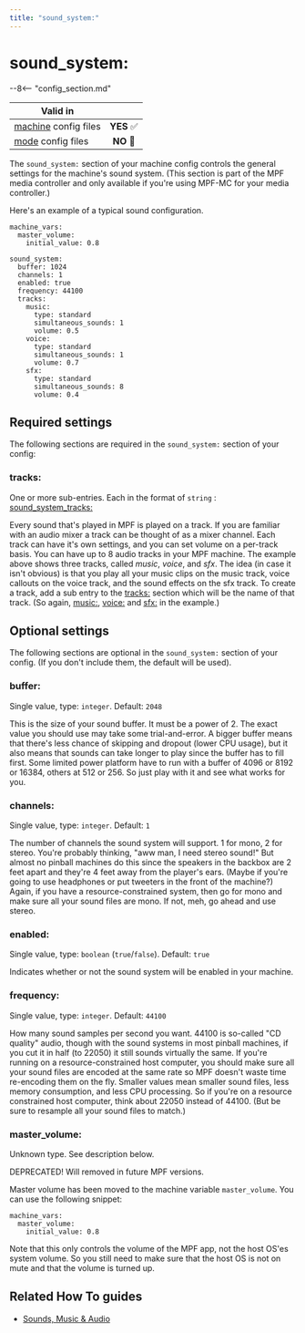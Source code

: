 ```yaml
---
title: "sound_system:"
---
```


# sound_system:


--8<-- "config_section.md"

| Valid in | |
|-----|:----:|
|[machine](instructions/machine_config.md) config files |**YES** :white_check_mark:|
|[mode](instructions/mode_config.md) config files|**NO** :no_entry_sign:|

The `sound_system:` section of your machine config controls the general
settings for the machine's sound system. (This section is part of the
MPF media controller and only available if you're using MPF-MC for your
media controller.)

Here's an example of a typical sound configuration.

``` mpf-config
machine_vars:
  master_volume:
    initial_value: 0.8

sound_system:
  buffer: 1024
  channels: 1
  enabled: true
  frequency: 44100
  tracks:
    music:
      type: standard
      simultaneous_sounds: 1
      volume: 0.5
    voice:
      type: standard
      simultaneous_sounds: 1
      volume: 0.7
    sfx:
      type: standard
      simultaneous_sounds: 8
      volume: 0.4
```

## Required settings

The following sections are required in the `sound_system:` section of
your config:

### tracks:

One or more sub-entries. Each in the format of `string` :
[sound_system_tracks:](sound_system_tracks.md)

Every sound that's played in MPF is played on a track. If you are
familiar with an audio mixer a track can be thought of as a mixer
channel. Each track can have it's own settings, and you can set volume
on a per-track basis. You can have up to 8 audio tracks in your MPF
machine. The example above shows three tracks, called *music*, *voice*,
and *sfx*. The idea (in case it isn't obvious) is that you play all
your music clips on the music track, voice callouts on the voice track,
and the sound effects on the sfx track. To create a track, add a sub
entry to the [tracks:](#) section which will be the name of
that track. (So again, [music:](#), [voice:](#) and
[sfx:](#) in the example.)

## Optional settings

The following sections are optional in the `sound_system:` section of
your config. (If you don't include them, the default will be used).

### buffer:

Single value, type: `integer`. Default: `2048`

This is the size of your sound buffer. It must be a power of 2. The
exact value you should use may take some trial-and-error. A bigger
buffer means that there's less chance of skipping and dropout (lower
CPU usage), but it also means that sounds can take longer to play since
the buffer has to fill first. Some limited power platform have to run
with a buffer of 4096 or 8192 or 16384, others at 512 or 256. So just
play with it and see what works for you.

### channels:

Single value, type: `integer`. Default: `1`

The number of channels the sound system will support. 1 for mono, 2 for
stereo. You're probably thinking, "aww man, I need stereo sound!" But
almost no pinball machines do this since the speakers in the backbox are
2 feet apart and they're 4 feet away from the player's ears. (Maybe if
you're going to use headphones or put tweeters in the front of the
machine?) Again, if you have a resource-constrained system, then go for
mono and make sure all your sound files are mono. If not, meh, go ahead
and use stereo.

### enabled:

Single value, type: `boolean` (`true`/`false`). Default: `true`

Indicates whether or not the sound system will be enabled in your
machine.

### frequency:

Single value, type: `integer`. Default: `44100`

How many sound samples per second you want. 44100 is so-called "CD
quality" audio, though with the sound systems in most pinball machines,
if you cut it in half (to 22050) it still sounds virtually the same. If
you're running on a resource-constrained host computer, you should make
sure all your sound files are encoded at the same rate so MPF doesn't
waste time re-encoding them on the fly. Smaller values mean smaller
sound files, less memory consumption, and less CPU processing. So if
you're on a resource constrained host computer, think about 22050
instead of 44100. (But be sure to resample all your sound files to
match.)

### master_volume:

Unknown type. See description below.

DEPRECATED! Will removed in future MPF versions.

Master volume has been moved to the machine variable `master_volume`.
You can use the following snippet:

``` mpf-config
machine_vars:
  master_volume:
    initial_value: 0.8
```

Note that this only controls the volume of the MPF app, not the host
OS'es system volume. So you still need to make sure that the host OS is
not on mute and that the volume is turned up.

## Related How To guides

* [Sounds, Music & Audio](../mc/sound/index.md)
